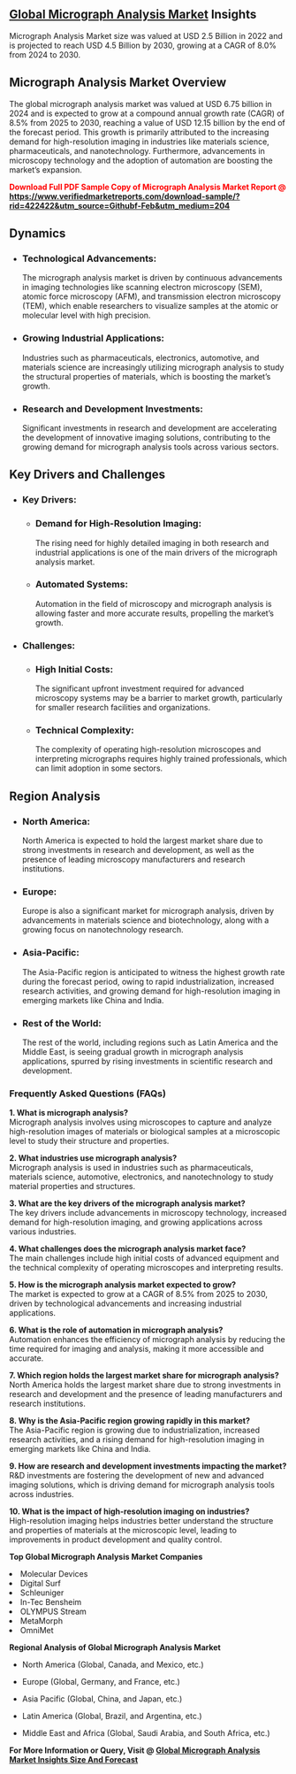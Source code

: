 <h2><a href="https://www.verifiedmarketreports.com/download-sample/?rid=422422&amp;utm_source=Githubf&amp;utm_medium=204" target="_blank">Global Micrograph Analysis Market</a> Insights</h2><p>Micrograph Analysis Market size was valued at USD 2.5 Billion in 2022 and is projected to reach USD 4.5 Billion by 2030, growing at a CAGR of 8.0% from 2024 to 2030.</p><p> <h2>Micrograph Analysis Market Overview</h2> <p>The global micrograph analysis market was valued at USD 6.75 billion in 2024 and is expected to grow at a compound annual growth rate (CAGR) of 8.5% from 2025 to 2030, reaching a value of USD 12.15 billion by the end of the forecast period. This growth is primarily attributed to the increasing demand for high-resolution imaging in industries like materials science, pharmaceuticals, and nanotechnology. Furthermore, advancements in microscopy technology and the adoption of automation are boosting the market’s expansion.</p> <p><strong><p><span class=""><span style="color: #ff0000;"><strong>Download Full PDF Sample Copy of Micrograph Analysis Market Report</strong> @ </span><a href="https://www.verifiedmarketreports.com/download-sample/?rid=422422&amp;utm_source=Githubf-Feb&amp;utm_medium=204" target="_blank">https://www.verifiedmarketreports.com/download-sample/?rid=422422&amp;utm_source=Githubf-Feb&amp;utm_medium=204</a></span></p></strong></p> <h2>Dynamics</h2> <ul> <li><h3>Technological Advancements:</h3> The micrograph analysis market is driven by continuous advancements in imaging technologies like scanning electron microscopy (SEM), atomic force microscopy (AFM), and transmission electron microscopy (TEM), which enable researchers to visualize samples at the atomic or molecular level with high precision.</li> <li><h3>Growing Industrial Applications:</h3> Industries such as pharmaceuticals, electronics, automotive, and materials science are increasingly utilizing micrograph analysis to study the structural properties of materials, which is boosting the market’s growth.</li> <li><h3>Research and Development Investments:</h3> Significant investments in research and development are accelerating the development of innovative imaging solutions, contributing to the growing demand for micrograph analysis tools across various sectors.</li> </ul> <h2>Key Drivers and Challenges</h2> <ul> <li><h3>Key Drivers:</h3> <ul> <li><h3>Demand for High-Resolution Imaging:</h3> The rising need for highly detailed imaging in both research and industrial applications is one of the main drivers of the micrograph analysis market.</li> <li><h3>Automated Systems:</h3> Automation in the field of microscopy and micrograph analysis is allowing faster and more accurate results, propelling the market’s growth.</li> </ul> </li> <li><h3>Challenges:</h3> <ul> <li><h3>High Initial Costs:</h3> The significant upfront investment required for advanced microscopy systems may be a barrier to market growth, particularly for smaller research facilities and organizations.</li> <li><h3>Technical Complexity:</h3> The complexity of operating high-resolution microscopes and interpreting micrographs requires highly trained professionals, which can limit adoption in some sectors.</li> </ul> </li> </ul> <h2>Region Analysis</h2> <ul> <li><h3>North America:</h3> North America is expected to hold the largest market share due to strong investments in research and development, as well as the presence of leading microscopy manufacturers and research institutions.</li> <li><h3>Europe:</h3> Europe is also a significant market for micrograph analysis, driven by advancements in materials science and biotechnology, along with a growing focus on nanotechnology research.</li> <li><h3>Asia-Pacific:</h3> The Asia-Pacific region is anticipated to witness the highest growth rate during the forecast period, owing to rapid industrialization, increased research activities, and growing demand for high-resolution imaging in emerging markets like China and India.</li> <li><h3>Rest of the World:</h3> The rest of the world, including regions such as Latin America and the Middle East, is seeing gradual growth in micrograph analysis applications, spurred by rising investments in scientific research and development.</li> </ul> <h3>Frequently Asked Questions (FAQs)</h3> <p><strong>1. What is micrograph analysis?</strong><br>Micrograph analysis involves using microscopes to capture and analyze high-resolution images of materials or biological samples at a microscopic level to study their structure and properties.</p> <p><strong>2. What industries use micrograph analysis?</strong><br>Micrograph analysis is used in industries such as pharmaceuticals, materials science, automotive, electronics, and nanotechnology to study material properties and structures.</p> <p><strong>3. What are the key drivers of the micrograph analysis market?</strong><br>The key drivers include advancements in microscopy technology, increased demand for high-resolution imaging, and growing applications across various industries.</p> <p><strong>4. What challenges does the micrograph analysis market face?</strong><br>The main challenges include high initial costs of advanced equipment and the technical complexity of operating microscopes and interpreting results.</p> <p><strong>5. How is the micrograph analysis market expected to grow?</strong><br>The market is expected to grow at a CAGR of 8.5% from 2025 to 2030, driven by technological advancements and increasing industrial applications.</p> <p><strong>6. What is the role of automation in micrograph analysis?</strong><br>Automation enhances the efficiency of micrograph analysis by reducing the time required for imaging and analysis, making it more accessible and accurate.</p> <p><strong>7. Which region holds the largest market share for micrograph analysis?</strong><br>North America holds the largest market share due to strong investments in research and development and the presence of leading manufacturers and research institutions.</p> <p><strong>8. Why is the Asia-Pacific region growing rapidly in this market?</strong><br>The Asia-Pacific region is growing due to industrialization, increased research activities, and a rising demand for high-resolution imaging in emerging markets like China and India.</p> <p><strong>9. How are research and development investments impacting the market?</strong><br>R&D investments are fostering the development of new and advanced imaging solutions, which is driving demand for micrograph analysis tools across industries.</p> <p><strong>10. What is the impact of high-resolution imaging on industries?</strong><br>High-resolution imaging helps industries better understand the structure and properties of materials at the microscopic level, leading to improvements in product development and quality control.</p> </p><p><strong>Top Global Micrograph Analysis Market Companies</strong></p><div data-test-id=""><p><li>Molecular Devices</li><li> Digital Surf</li><li> Schleuniger</li><li> In-Tec Bensheim</li><li> OLYMPUS Stream</li><li> MetaMorph</li><li> OmniMet</li></p><div><strong>Regional Analysis of&nbsp;Global Micrograph Analysis Market</strong></div><ul><li dir="ltr"><p dir="ltr">North America&nbsp;(Global, Canada, and Mexico, etc.)</p></li><li dir="ltr"><p dir="ltr">Europe (Global, Germany, and France, etc.)</p></li><li dir="ltr"><p dir="ltr">Asia Pacific&nbsp;(Global, China, and Japan, etc.)</p></li><li dir="ltr"><p dir="ltr">Latin America&nbsp;(Global, Brazil, and Argentina, etc.)</p></li><li dir="ltr">Middle East and Africa&nbsp;(Global, Saudi Arabia, and South Africa, etc.)</li></ul><p><strong>For More Information or Query, Visit @&nbsp;</strong><strong><a href="https://www.verifiedmarketreports.com/product/micrograph-analysis-market/?utm_source=Githubf&amp;utm_medium=204" target="_blank">Global Micrograph Analysis Market Insights Size And Forecast</a></strong></p></div>
